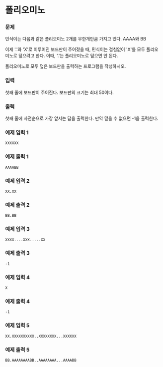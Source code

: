 # 폴리오미노

### 문제

민식이는 다음과 같은 폴리오미노 2개를 무한개만큼 가지고 있다. AAAA와 BB

이제 '.'와 'X'로 이루어진 보드판이 주어졌을 때, 민식이는 겹침없이 'X'를 모두 폴리오미노로 덮으려고 한다. 이때, '.'는 폴리오미노로 덮으면 안 된다.

폴리오미노로 모두 덮은 보드판을 출력하는 프로그램을 작성하시오.

### 입력

첫째 줄에 보드판이 주어진다. 보드판의 크기는 최대 50이다.

### 출력

첫째 줄에 사전순으로 가장 앞서는 답을 출력한다. 만약 덮을 수 없으면 -1을 출력한다.

### 예제 입력 1 

~~~
XXXXXX
~~~

### 예제 출력 1 

~~~
AAAABB
~~~

### 예제 입력 2 

~~~
XX.XX
~~~

### 예제 출력 2 

~~~
BB.BB
~~~

### 예제 입력 3 

~~~
XXXX....XXX.....XX
~~~

### 예제 출력 3 

~~~
-1
~~~

### 예제 입력 4 

~~~
X
~~~

### 예제 출력 4 

~~~
-1
~~~

### 예제 입력 5 

~~~
XX.XXXXXXXXXX..XXXXXXXX...XXXXXX
~~~

### 예제 출력 5 

~~~
BB.AAAAAAAABB..AAAAAAAA...AAAABB
~~~